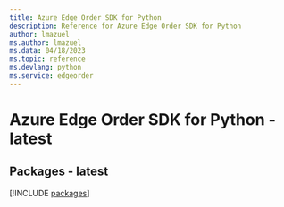 ```yaml
---
title: Azure Edge Order SDK for Python
description: Reference for Azure Edge Order SDK for Python
author: lmazuel
ms.author: lmazuel
ms.data: 04/18/2023
ms.topic: reference
ms.devlang: python
ms.service: edgeorder
---
```

# Azure Edge Order SDK for Python - latest
## Packages - latest
[!INCLUDE [packages](edge-order-index.md)]